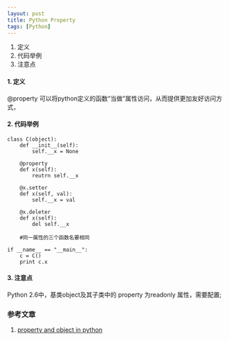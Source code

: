 ```yaml
---
layout: post
title: Python Property
tags: [Python]
---
```

1. 定义
2. 代码举例
3. 注意点

#### 1. 定义
@property 可以将python定义的函数“当做”属性访问，从而提供更加友好访问方式，

#### 2. 代码举例
``` #! Python
class C(object):
    def __init__(self):
        self.__x = None

    @property
    def x(self):
        reutrn self.__x

    @x.setter
    def x(self, val):
        self.__x = val

    @x.deleter
    def x(self):
        del self.__x

    #同一属性的三个函数名要相同

if __name__ == "__main__":
    c = C()
    print c.x
```

#### 3. 注意点

Python 2.6中，基类object及其子类中的 property 为readonly 属性，需要配置;



### 参考文章
1. [property and object in python](http://greybeard.iteye.com/blog/1415744)

